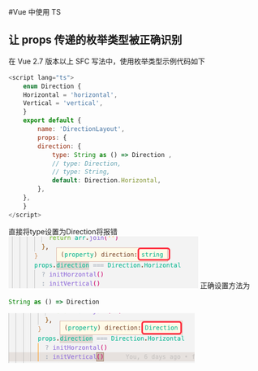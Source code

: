 #Vue 中使用 TS

## 让 props 传递的枚举类型被正确识别

在 Vue 2.7 版本以上 SFC 写法中，使用枚举类型示例代码如下

```js
<script lang="ts">
    enum Direction {
    Horizontal = 'horizontal',
    Vertical = 'vertical',
    }
    export default {
        name: 'DirectionLayout',
        props: {
        direction: {
            type: String as () => Direction ,
            // type: Direction,
            // type: String,
            default: Direction.Horizontal,
        },
    },
    }
</script>
```
直接将type设置为Direction将报错
![Vue中使用TS$20221020170137](https://raw.githubusercontent.com/skylinety/blog-pics/master/imgs/Vue%E4%B8%AD%E4%BD%BF%E7%94%A8TS%2420221020170137.png)
设置为String时，使用时ts无法识别真正的direction类型
![Vue中使用TS$20221020170343](https://raw.githubusercontent.com/skylinety/blog-pics/master/imgs/Vue%E4%B8%AD%E4%BD%BF%E7%94%A8TS%2420221020170343.png)
正确设置方法为
```js
String as () => Direction
```
![Vue中使用TS$20221020170428](https://raw.githubusercontent.com/skylinety/blog-pics/master/imgs/Vue%E4%B8%AD%E4%BD%BF%E7%94%A8TS%2420221020170428.png)